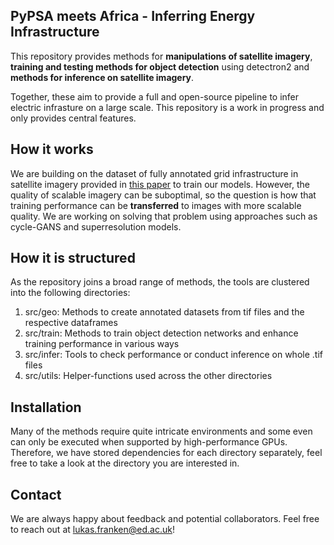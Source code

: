 ## PyPSA meets Africa - Inferring Energy Infrastructure

This repository provides methods for __manipulations of satellite imagery__, __training and testing methods for object detection__ using detectron2 and __methods for inference on satellite imagery__.

Together, these aim to provide a full and open-source pipeline to infer electric infrasture on a large scale. This repository is a work in progress and only provides central features.

## How it works

 We are building on the dataset of fully annotated grid infrastructure in satellite imagery provided in [this paper](https://arxiv.org/abs/2101.06390) to train our models. However, the quality of scalable imagery can be suboptimal, so the question is how that training performance can be __transferred__ to images with more scalable quality. We are working on solving that problem using approaches such as cycle-GANS and superresolution models.


## How it is structured

As the repository joins a broad range of methods, the tools are clustered into the following directories:

1. src/geo: Methods to create annotated datasets from tif files and the respective dataframes 
2. src/train: Methods to train object detection networks and enhance training performance in various ways
3. src/infer: Tools to check performance or conduct inference on whole .tif files
4. src/utils: Helper-functions used across the other directories

## Installation

Many of the methods require quite intricate environments and some even can only be executed when supported by high-performance GPUs. Therefore, we have stored dependencies for each directory separately, feel free to take a look at the directory you are interested in.

## Contact

We are always happy about feedback and potential collaborators. Feel free to reach out at <lukas.franken@ed.ac.uk>!




